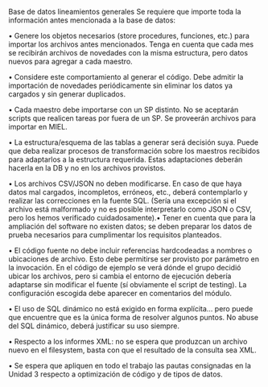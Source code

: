 Base de datos lineamientos generales
Se requiere que importe toda la información antes mencionada a la base de datos:

• Genere los objetos necesarios (store procedures, funciones, etc.) para importar los
archivos antes mencionados. Tenga en cuenta que cada mes se recibirán archivos de
novedades con la misma estructura, pero datos nuevos para agregar a cada maestro.

• Considere este comportamiento al generar el código. Debe admitir la importación de
novedades periódicamente sin eliminar los datos ya cargados y sin generar
duplicados.

• Cada maestro debe importarse con un SP distinto. No se aceptarán scripts que
realicen tareas por fuera de un SP. Se proveerán archivos para importar en MIEL.

• La estructura/esquema de las tablas a generar será decisión suya. Puede que deba
realizar procesos de transformación sobre los maestros recibidos para adaptarlos a la
estructura requerida. Estas adaptaciones deberán hacerla en la DB y no en los
archivos provistos.

• Los archivos CSV/JSON no deben modificarse. En caso de que haya datos mal
cargados, incompletos, erróneos, etc., deberá contemplarlo y realizar las correcciones
en la fuente SQL. (Sería una excepción si el archivo está malformado y no es posible
interpretarlo como JSON o CSV, pero los hemos verificado cuidadosamente).• Tener en cuenta que para la ampliación del software no existen datos; se deben
preparar los datos de prueba necesarios para cumplimentar los requisitos planteados.

• El código fuente no debe incluir referencias hardcodeadas a nombres o ubicaciones
de archivo. Esto debe permitirse ser provisto por parámetro en la invocación. En el
código de ejemplo se verá dónde el grupo decidió ubicar los archivos, pero si cambia
el entorno de ejecución debería adaptarse sin modificar el fuente (sí obviamente el
script de testing). La configuración escogida debe aparecer en comentarios del
módulo.

• El uso de SQL dinámico no está exigido en forma explícita… pero puede que
encuentre que es la única forma de resolver algunos puntos. No abuse del SQL
dinámico, deberá justificar su uso siempre.

• Respecto a los informes XML: no se espera que produzcan un archivo nuevo en el
filesystem, basta con que el resultado de la consulta sea XML.

• Se espera que apliquen en todo el trabajo las pautas consignadas en la Unidad 3
respecto a optimización de código y de tipos de datos.
